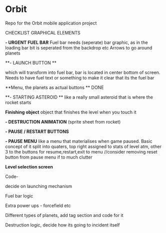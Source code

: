 # Orbit
Repo for the Orbit mobile application project


CHECKLIST
GRAPHICAL ELEMENTS


**- URGENT FUEL BAR**
Fuel bar needs (seperate) bar graphic, as in the loading bar bit is seperated from the backdrop etc
Arrows to go around planets 

**- LAUNCH BUTTON **

which will transform into fuel bar, bar is located in center bottom of screen. Needs to have fuel text or something to make it clear that its the fuel bar


**Menu, the planets as actual buttons **
DONE

**- STARTING ASTEROID **
like a really small asteroid  that is where the rocket starts


**Finishing object**
object that finishes the level when you touch it


**- DESTRUCTION ANIMATION**
(sprite sheet from rocket)


**- PAUSE / RESTART BUTTONS**


**- PAUSE MENU**
like a menu that materialises when game paused. Basic concept of it split into quaters, top right assigned to stats of level atm, other 3 to the buttons for resume,restart,exit to menu //consider removing reset button from pause menu if to much clutter


**Level selection screen**


Code-


decide on launching mechanism


Fuel bar logic


Extra power ups - forcefield etc


Different types of planets, add tag section and code for it


Destruction logic, decide how its going to incident itself


